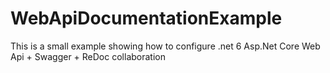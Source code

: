 # WebApiDocumentationExample

This is a small example showing how to configure .net 6 Asp.Net Core Web Api + Swagger + ReDoc collaboration
